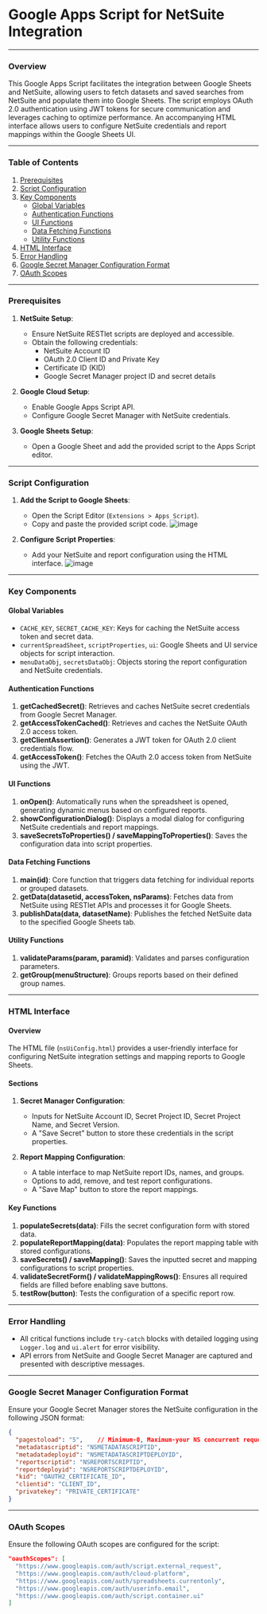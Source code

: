 # Google Apps Script for NetSuite Integration

---

### Overview

This Google Apps Script facilitates the integration between Google Sheets and NetSuite, allowing users to fetch datasets and saved searches from NetSuite and populate them into Google Sheets. The script employs OAuth 2.0 authentication using JWT tokens for secure communication and leverages caching to optimize performance. An accompanying HTML interface allows users to configure NetSuite credentials and report mappings within the Google Sheets UI.

---

### Table of Contents

1. [Prerequisites](#prerequisites)
2. [Script Configuration](#script-configuration)
3. [Key Components](#key-components)
   - [Global Variables](#global-variables)
   - [Authentication Functions](#authentication-functions)
   - [UI Functions](#ui-functions)
   - [Data Fetching Functions](#data-fetching-functions)
   - [Utility Functions](#utility-functions)
4. [HTML Interface](#html-interface)
5. [Error Handling](#error-handling)
6. [Google Secret Manager Configuration Format](#google-secret-manager-configuration-format)
7. [OAuth Scopes](#oauth-scopes)

---

### Prerequisites

1. **NetSuite Setup**:

   - Ensure NetSuite RESTlet scripts are deployed and accessible.
   - Obtain the following credentials:
     - NetSuite Account ID
     - OAuth 2.0 Client ID and Private Key
     - Certificate ID (KID)
     - Google Secret Manager project ID and secret details

2. **Google Cloud Setup**:

   - Enable Google Apps Script API.
   - Configure Google Secret Manager with NetSuite credentials.

3. **Google Sheets Setup**:

   - Open a Google Sheet and add the provided script to the Apps Script editor.

---

### Script Configuration

1. **Add the Script to Google Sheets**:

   - Open the Script Editor (`Extensions > Apps Script`).
   - Copy and paste the provided script code.
     ![image](https://github.com/user-attachments/assets/c102885c-bf04-44f9-ba28-86c179c0fe9f)

2. **Configure Script Properties**:

   - Add your NetSuite and report configuration using the HTML interface.
     ![image](https://github.com/user-attachments/assets/738e7d1a-66a7-4f6a-95d0-d64541ffa9e8)

---

### Key Components

#### Global Variables

- `CACHE_KEY`, `SECRET_CACHE_KEY`: Keys for caching the NetSuite access token and secret data.
- `currentSpreadSheet`, `scriptProperties`, `ui`: Google Sheets and UI service objects for script interaction.
- `menuDataObj`, `secretsDataObj`: Objects storing the report configuration and NetSuite credentials.

#### Authentication Functions

1. **getCachedSecret()**: Retrieves and caches NetSuite secret credentials from Google Secret Manager.
2. **getAccessTokenCached()**: Retrieves and caches the NetSuite OAuth 2.0 access token.
3. **getClientAssertion()**: Generates a JWT token for OAuth 2.0 client credentials flow.
4. **getAccessToken()**: Fetches the OAuth 2.0 access token from NetSuite using the JWT.

#### UI Functions

1. **onOpen()**: Automatically runs when the spreadsheet is opened, generating dynamic menus based on configured reports.
2. **showConfigurationDialog()**: Displays a modal dialog for configuring NetSuite credentials and report mappings.
3. **saveSecretsToProperties() / saveMappingToProperties()**: Saves the configuration data into script properties.

#### Data Fetching Functions

1. **main(id)**: Core function that triggers data fetching for individual reports or grouped datasets.
2. **getData(datasetid, accessToken, nsParams)**: Fetches data from NetSuite using RESTlet APIs and processes it for Google Sheets.
3. **publishData(data, datasetName)**: Publishes the fetched NetSuite data to the specified Google Sheets tab.

#### Utility Functions

1. **validateParams(param, paramid)**: Validates and parses configuration parameters.
2. **getGroup(menuStructure)**: Groups reports based on their defined group names.

---

### HTML Interface

#### Overview

The HTML file (`nsUiConfig.html`) provides a user-friendly interface for configuring NetSuite integration settings and mapping reports to Google Sheets.

#### Sections

1. **Secret Manager Configuration**:

   - Inputs for NetSuite Account ID, Secret Project ID, Secret Project Name, and Secret Version.
   - A "Save Secret" button to store these credentials in the script properties.

2. **Report Mapping Configuration**:

   - A table interface to map NetSuite report IDs, names, and groups.
   - Options to add, remove, and test report configurations.
   - A "Save Map" button to store the report mappings.

#### Key Functions

1. **populateSecrets(data)**: Fills the secret configuration form with stored data.
2. **populateReportMapping(data)**: Populates the report mapping table with stored configurations.
3. **saveSecrets() / saveMapping()**: Saves the inputted secret and mapping configurations to script properties.
4. **validateSecretForm() / validateMappingRows()**: Ensures all required fields are filled before enabling save buttons.
5. **testRow(button)**: Tests the configuration of a specific report row.

---

### Error Handling

- All critical functions include `try-catch` blocks with detailed logging using `Logger.log` and `ui.alert` for error visibility.
- API errors from NetSuite and Google Secret Manager are captured and presented with descriptive messages.

---

### Google Secret Manager Configuration Format

Ensure your Google Secret Manager stores the NetSuite configuration in the following JSON format:

```json
{
  "pagestoload": "5",    // Minimum-0, Maximum-your NS concurrent request limit, don't go overboard
  "metadatascriptid": "NSMETADATASCRIPTID",
  "metadatadeployid": "NSMETADATASCRIPTDEPLOYID",
  "reportscriptid": "NSREPORTSCRIPTID",
  "reportdeployid": "NSREPORTSCRIPTDEPLOYID",
  "kid": "OAUTH2_CERTIFICATE_ID",
  "clientid": "CLIENT_ID",
  "privatekey": "PRIVATE_CERTIFICATE"
}
```

---

### OAuth Scopes

Ensure the following OAuth scopes are configured for the script:

```json
"oauthScopes": [
  "https://www.googleapis.com/auth/script.external_request",
  "https://www.googleapis.com/auth/cloud-platform",
  "https://www.googleapis.com/auth/spreadsheets.currentonly",
  "https://www.googleapis.com/auth/userinfo.email",
  "https://www.googleapis.com/auth/script.container.ui"
]
```

